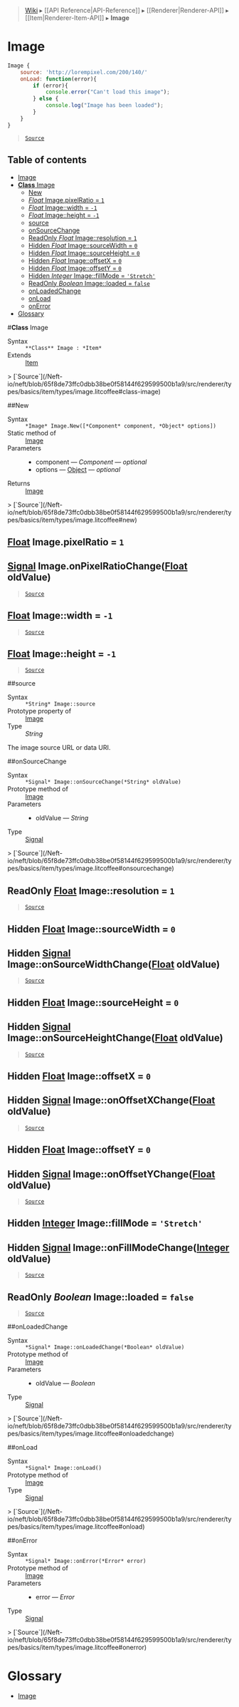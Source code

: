> [Wiki](Home) ▸ [[API Reference|API-Reference]] ▸ [[Renderer|Renderer-API]] ▸ [[Item|Renderer-Item-API]] ▸ **Image**

# Image

```javascript
Image {
    source: 'http://lorempixel.com/200/140/'
    onLoad: function(error){
        if (error){
            console.error("Can't load this image");
        } else {
            console.log("Image has been loaded");
        }
    }
}
```

> [`Source`](/Neft-io/neft/blob/65f8de73ffc0dbb38be0f58144f629599500b1a9/src/renderer/types/basics/item/types/image.litcoffee#image)

## Table of contents
* [Image](#image)
* [**Class** Image](#class-image)
  * [New](#new)
  * [*Float* Image.pixelRatio = `1`](#float-imagepixelratio--1)
  * [*Float* Image::width = `-1`](#float-imagewidth--1)
  * [*Float* Image::height = `-1`](#float-imageheight--1)
  * [source](#source)
  * [onSourceChange](#onsourcechange)
  * [ReadOnly *Float* Image::resolution = `1`](#readonly-float-imageresolution--1)
  * [Hidden *Float* Image::sourceWidth = `0`](#hidden-float-imagesourcewidth--0)
  * [Hidden *Float* Image::sourceHeight = `0`](#hidden-float-imagesourceheight--0)
  * [Hidden *Float* Image::offsetX = `0`](#hidden-float-imageoffsetx--0)
  * [Hidden *Float* Image::offsetY = `0`](#hidden-float-imageoffsety--0)
  * [Hidden *Integer* Image::fillMode = `'Stretch'`](#hidden-integer-imagefillmode--stretch)
  * [ReadOnly *Boolean* Image::loaded = `false`](#readonly-boolean-imageloaded--false)
  * [onLoadedChange](#onloadedchange)
  * [onLoad](#onload)
  * [onError](#onerror)
* [Glossary](#glossary)

#**Class** Image
<dl><dt>Syntax</dt><dd><code>&#x2A;&#x2A;Class&#x2A;&#x2A; Image : &#x2A;Item&#x2A;</code></dd><dt>Extends</dt><dd><a href="/Neft-io/neft/wiki/Renderer-Item-API#class-item">Item</a></dd></dl>
> [`Source`](/Neft-io/neft/blob/65f8de73ffc0dbb38be0f58144f629599500b1a9/src/renderer/types/basics/item/types/image.litcoffee#class-image)

##New
<dl><dt>Syntax</dt><dd><code>&#x2A;Image&#x2A; Image.New([&#x2A;Component&#x2A; component, &#x2A;Object&#x2A; options])</code></dd><dt>Static method of</dt><dd><a href="/Neft-io/neft/wiki/Renderer-Image-API#class-image">Image</a></dd><dt>Parameters</dt><dd><ul><li>component — <i>Component</i> — <i>optional</i></li><li>options — <a href="/Neft-io/neft/wiki/Utils-API#isobject">Object</a> — <i>optional</i></li></ul></dd><dt>Returns</dt><dd><a href="/Neft-io/neft/wiki/Renderer-Image-API#class-image">Image</a></dd></dl>
> [`Source`](/Neft-io/neft/blob/65f8de73ffc0dbb38be0f58144f629599500b1a9/src/renderer/types/basics/item/types/image.litcoffee#new)

## [Float](/Neft-io/neft/wiki/Utils-API#isfloat) Image.pixelRatio = `1`

## [Signal](/Neft-io/neft/wiki/Signal-API#class-signal) Image.onPixelRatioChange([Float](/Neft-io/neft/wiki/Utils-API#isfloat) oldValue)

> [`Source`](/Neft-io/neft/blob/65f8de73ffc0dbb38be0f58144f629599500b1a9/src/renderer/types/basics/item/types/image.litcoffee#float-imagepixelratio--1-signal-imageonpixelratiochangefloat-oldvalue)

## [Float](/Neft-io/neft/wiki/Utils-API#isfloat) Image::width = `-1`

> [`Source`](/Neft-io/neft/blob/65f8de73ffc0dbb38be0f58144f629599500b1a9/src/renderer/types/basics/item/types/image.litcoffee#float-imagewidth--1)

## [Float](/Neft-io/neft/wiki/Utils-API#isfloat) Image::height = `-1`

> [`Source`](/Neft-io/neft/blob/65f8de73ffc0dbb38be0f58144f629599500b1a9/src/renderer/types/basics/item/types/image.litcoffee#float-imageheight--1)

##source
<dl><dt>Syntax</dt><dd><code>&#x2A;String&#x2A; Image::source</code></dd><dt>Prototype property of</dt><dd><a href="/Neft-io/neft/wiki/Renderer-Image-API#class-image">Image</a></dd><dt>Type</dt><dd><i>String</i></dd></dl>
The image source URL or data URI.

##onSourceChange
<dl><dt>Syntax</dt><dd><code>&#x2A;Signal&#x2A; Image::onSourceChange(&#x2A;String&#x2A; oldValue)</code></dd><dt>Prototype method of</dt><dd><a href="/Neft-io/neft/wiki/Renderer-Image-API#class-image">Image</a></dd><dt>Parameters</dt><dd><ul><li>oldValue — <i>String</i></li></ul></dd><dt>Type</dt><dd><a href="/Neft-io/neft/wiki/Signal-API#class-signal">Signal</a></dd></dl>
> [`Source`](/Neft-io/neft/blob/65f8de73ffc0dbb38be0f58144f629599500b1a9/src/renderer/types/basics/item/types/image.litcoffee#onsourcechange)

## ReadOnly [Float](/Neft-io/neft/wiki/Utils-API#isfloat) Image::resolution = `1`

> [`Source`](/Neft-io/neft/blob/65f8de73ffc0dbb38be0f58144f629599500b1a9/src/renderer/types/basics/item/types/image.litcoffee#readonly-float-imageresolution--1)

## Hidden [Float](/Neft-io/neft/wiki/Utils-API#isfloat) Image::sourceWidth = `0`

## Hidden [Signal](/Neft-io/neft/wiki/Signal-API#class-signal) Image::onSourceWidthChange([Float](/Neft-io/neft/wiki/Utils-API#isfloat) oldValue)

> [`Source`](/Neft-io/neft/blob/65f8de73ffc0dbb38be0f58144f629599500b1a9/src/renderer/types/basics/item/types/image.litcoffee#hidden-float-imagesourcewidth--0-hidden-signal-imageonsourcewidthchangefloat-oldvalue)

## Hidden [Float](/Neft-io/neft/wiki/Utils-API#isfloat) Image::sourceHeight = `0`

## Hidden [Signal](/Neft-io/neft/wiki/Signal-API#class-signal) Image::onSourceHeightChange([Float](/Neft-io/neft/wiki/Utils-API#isfloat) oldValue)

> [`Source`](/Neft-io/neft/blob/65f8de73ffc0dbb38be0f58144f629599500b1a9/src/renderer/types/basics/item/types/image.litcoffee#hidden-float-imagesourceheight--0-hidden-signal-imageonsourceheightchangefloat-oldvalue)

## Hidden [Float](/Neft-io/neft/wiki/Utils-API#isfloat) Image::offsetX = `0`

## Hidden [Signal](/Neft-io/neft/wiki/Signal-API#class-signal) Image::onOffsetXChange([Float](/Neft-io/neft/wiki/Utils-API#isfloat) oldValue)

> [`Source`](/Neft-io/neft/blob/65f8de73ffc0dbb38be0f58144f629599500b1a9/src/renderer/types/basics/item/types/image.litcoffee#hidden-float-imageoffsetx--0-hidden-signal-imageonoffsetxchangefloat-oldvalue)

## Hidden [Float](/Neft-io/neft/wiki/Utils-API#isfloat) Image::offsetY = `0`

## Hidden [Signal](/Neft-io/neft/wiki/Signal-API#class-signal) Image::onOffsetYChange([Float](/Neft-io/neft/wiki/Utils-API#isfloat) oldValue)

> [`Source`](/Neft-io/neft/blob/65f8de73ffc0dbb38be0f58144f629599500b1a9/src/renderer/types/basics/item/types/image.litcoffee#hidden-float-imageoffsety--0-hidden-signal-imageonoffsetychangefloat-oldvalue)

## Hidden [Integer](/Neft-io/neft/wiki/Utils-API#isinteger) Image::fillMode = `'Stretch'`

## Hidden [Signal](/Neft-io/neft/wiki/Signal-API#class-signal) Image::onFillModeChange([Integer](/Neft-io/neft/wiki/Utils-API#isinteger) oldValue)

> [`Source`](/Neft-io/neft/blob/65f8de73ffc0dbb38be0f58144f629599500b1a9/src/renderer/types/basics/item/types/image.litcoffee#hidden-integer-imagefillmode--stretch-hidden-signal-imageonfillmodechangeinteger-oldvalue)

## ReadOnly *Boolean* Image::loaded = `false`

> [`Source`](/Neft-io/neft/blob/65f8de73ffc0dbb38be0f58144f629599500b1a9/src/renderer/types/basics/item/types/image.litcoffee#readonly-boolean-imageloaded--false)

##onLoadedChange
<dl><dt>Syntax</dt><dd><code>&#x2A;Signal&#x2A; Image::onLoadedChange(&#x2A;Boolean&#x2A; oldValue)</code></dd><dt>Prototype method of</dt><dd><a href="/Neft-io/neft/wiki/Renderer-Image-API#class-image">Image</a></dd><dt>Parameters</dt><dd><ul><li>oldValue — <i>Boolean</i></li></ul></dd><dt>Type</dt><dd><a href="/Neft-io/neft/wiki/Signal-API#class-signal">Signal</a></dd></dl>
> [`Source`](/Neft-io/neft/blob/65f8de73ffc0dbb38be0f58144f629599500b1a9/src/renderer/types/basics/item/types/image.litcoffee#onloadedchange)

##onLoad
<dl><dt>Syntax</dt><dd><code>&#x2A;Signal&#x2A; Image::onLoad()</code></dd><dt>Prototype method of</dt><dd><a href="/Neft-io/neft/wiki/Renderer-Image-API#class-image">Image</a></dd><dt>Type</dt><dd><a href="/Neft-io/neft/wiki/Signal-API#class-signal">Signal</a></dd></dl>
> [`Source`](/Neft-io/neft/blob/65f8de73ffc0dbb38be0f58144f629599500b1a9/src/renderer/types/basics/item/types/image.litcoffee#onload)

##onError
<dl><dt>Syntax</dt><dd><code>&#x2A;Signal&#x2A; Image::onError(&#x2A;Error&#x2A; error)</code></dd><dt>Prototype method of</dt><dd><a href="/Neft-io/neft/wiki/Renderer-Image-API#class-image">Image</a></dd><dt>Parameters</dt><dd><ul><li>error — <i>Error</i></li></ul></dd><dt>Type</dt><dd><a href="/Neft-io/neft/wiki/Signal-API#class-signal">Signal</a></dd></dl>
> [`Source`](/Neft-io/neft/blob/65f8de73ffc0dbb38be0f58144f629599500b1a9/src/renderer/types/basics/item/types/image.litcoffee#onerror)

# Glossary

- [Image](#class-image)

